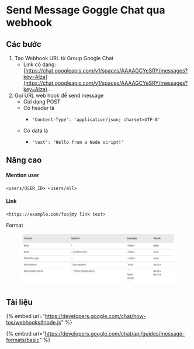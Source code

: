 # Send Message Goggle Chat qua webhook

## Các bước

1. Tạo Webhook URL từ Group Google Chat
   * Link có dạng: [https://chat.googleapis.com/v1/spaces/AAAAGCYeSRY/messages?key=AIza](https://chat.googleapis.com/v1/spaces/AAAAGCYeSRY/messages?key=AIza)...
2. Gọi URL web hook để send message
   * Gửi dạng POST
   * Có header là
     * ```
       'Content-Type': 'application/json; charset=UTF-8'
       ```
   * Có data là
     * ```
       'text': 'Hello from a Node script!'
       ```

## Nâng cao

#### Mention user

```
<users/USER_ID> <users/all>
```

#### Link

```
<https://example.com/foo|my link text>
```

Format

<figure><img src="../../.gitbook/assets/image (1) (3).png" alt=""><figcaption></figcaption></figure>

## Tài liệu

{% embed url="https://developers.google.com/chat/how-tos/webhooks#node.js" %}

{% embed url="https://developers.google.com/chat/api/guides/message-formats/basic" %}

